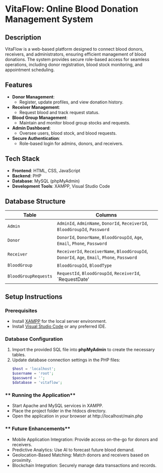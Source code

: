 # **VitaFlow: Online Blood Donation Management System**

## **Description**
VitaFlow is a web-based platform designed to connect blood donors, receivers, and administrators, ensuring efficient management of blood donations. The system provides secure role-based access for seamless operations, including donor registration, blood stock monitoring, and appointment scheduling.

## **Features**
- **Donor Management**: 
  - Register, update profiles, and view donation history.
- **Receiver Management**: 
  - Request blood and track request status.
- **Blood Group Management**: 
  - Maintain and monitor blood group stocks and requests.
- **Admin Dashboard**: 
  - Oversee users, blood stock, and blood requests.
- **Secure Authentication**: 
  - Role-based login for admins, donors, and receivers.

## **Tech Stack**
- **Frontend**: HTML, CSS, JavaScript
- **Backend**: PHP
- **Database**: MySQL (phpMyAdmin)
- **Development Tools**: XAMPP, Visual Studio Code

## **Database Structure**
| **Table**             | **Columns**                                                                                       |
|-----------------------|--------------------------------------------------------------------------------------------------|
| `Admin`               | `AdminId`, `AdminName`, `DonorId`, `ReceiverId`, `BloodGroupId`, `Password`                       |
| `Donor`               | `DonorId`, `DonorName`, `BloodGroupId`, `Age`, `Email`, `Phone`, `Password`                       |
| `Receiver`            | `ReceiverId`, `ReceiverName`, `BloodGroupId`, `DonorId`, `Age`, `Email`, `Phone`, `Password`      |
| `BloodGroup`          | `BloodGroupId`, `BloodType`                                                                      |
| `BloodGroupRequests`  | `RequestId`, `BloodGroupId`, `ReceiverId`, `RequestDate'                                |

## **Setup Instructions**
### **Prerequisites**
- Install [XAMPP](https://www.apachefriends.org/index.html) for the local server environment.
- Install [Visual Studio Code](https://code.visualstudio.com/) or any preferred IDE.

### **Database Configuration**
1. Import the provided SQL file into **phpMyAdmin** to create the necessary tables.
2. Update database connection settings in the PHP files:
   ```php
   $host = 'localhost';
   $username = 'root';
   $password = '';
   $database = 'vitaflow';
   
### ** Running the Application**
- Start Apache and MySQL services in XAMPP.
- Place the project folder in the htdocs directory.
- Open the application in your browser at http://localhost/main.php
### ** Future Enhancements**
- Mobile Application Integration: Provide access on-the-go for donors and receivers.
- Predictive Analytics: Use AI to forecast future blood demand.
- Geolocation-Based Matching: Match donors and receivers based on proximity.
- Blockchain Integration: Securely manage data transactions and records.

